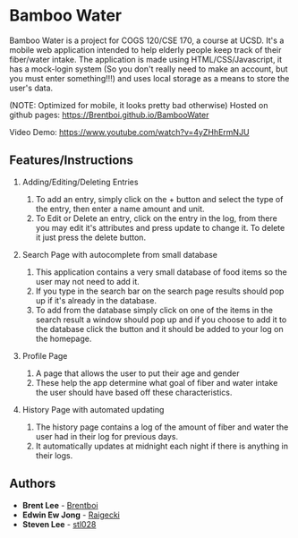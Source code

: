 # Bamboo Water
Bamboo Water is a project for COGS 120/CSE 170, a course at UCSD. It's a mobile web application intended to help elderly people keep track of their fiber/water intake. The application is made using HTML/CSS/Javascript, it has a mock-login system (So you don't really need to make an account, but you must enter something!!!) and uses local storage as a means to store the user's data.

(NOTE: Optimized for mobile, it looks pretty bad otherwise)
Hosted on github pages: https://Brentboi.github.io/BambooWater

Video Demo: https://www.youtube.com/watch?v=4yZHhErmNJU

## Features/Instructions
1. Adding/Editing/Deleting Entries
    1. To add an entry, simply click on the + button and select the type of the entry, then enter a name amount and unit.
    2. To Edit or Delete an entry, click on the entry in the log, from there you may edit it's attributes and press update to change it. To delete it just press the delete button.
    
2. Search Page with autocomplete from small database
    1. This application contains a very small database of food items so the user may not need to add it.
    2. If you type in the search bar on the search page results should pop up if it's already in the database.
    3. To add from the database simply click on one of the items in the search result a window should pop up and if you choose to add it to the database click the button and it should be added to your log on the homepage.
4. Profile Page
    1. A page that allows the user to put their age and gender
    2. These help the app determine what goal of fiber and water intake the user should have based off these characteristics.
5. History Page with automated updating
    1. The history page contains a log of the amount of fiber and water the user had in their log for previous days.
    2. It automatically updates at midnight each night if there is anything in their logs.
## Authors

* **Brent Lee** - [Brentboi](https://github.com/Brentboi)
* **Edwin Ew Jong** - [Raigecki](https://github.com/Raigecki)
* **Steven Lee** - [stl028](https://github.com/stl028)
